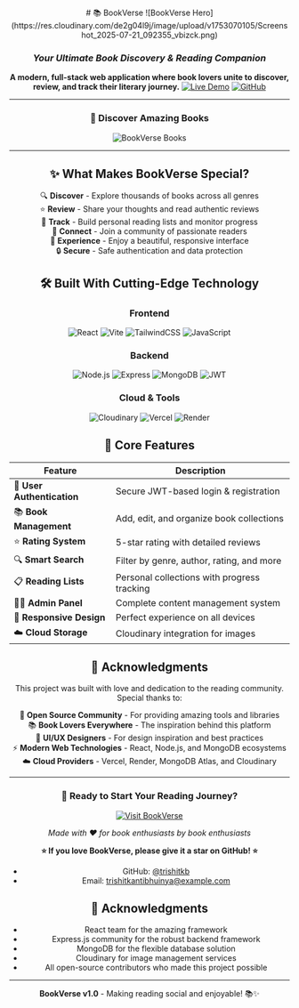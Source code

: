 <div align="center">
# 📚 BookVerse
![BookVerse Hero](https://res.cloudinary.com/de2g04l9j/image/upload/v1753070105/Screenshot_2025-07-21_092355_vbizck.png)

### *Your Ultimate Book Discovery & Reading Companion*

**A modern, full-stack web application where book lovers unite to discover, review, and track their literary journey.**
[![Live Demo](https://img.shields.io/badge/Live%20Demo-Visit%20BookVerse-blue?style=for-the-badge&logo=vercel)](https://bookverse-web9.vercel.app)
[![GitHub](https://img.shields.io/badge/GitHub-Repository-black?style=for-the-badge&logo=github)](https://github.com/trishitkb/book-review-app)

---

### **📖 Discover Amazing Books**
![BookVerse Books](https://res.cloudinary.com/de2g04l9j/image/upload/v1753070106/Screenshot_2025-07-21_092416_uhs9qk.png)

---

</div>
<div align="center">

## ✨ **What Makes BookVerse Special?**

🔍 **Discover** - Explore thousands of books across all genres  
⭐ **Review** - Share your thoughts and read authentic reviews  
📝 **Track** - Build personal reading lists and monitor progress  
👥 **Connect** - Join a community of passionate readers  
🎨 **Experience** - Enjoy a beautiful, responsive interface  
🔒 **Secure** - Safe authentication and data protection  

## 🛠️ **Built With Cutting-Edge Technology**
</div>

<div align="center">

### **Frontend**
![React](https://img.shields.io/badge/React-19.1.0-61DAFB?style=flat-square&logo=react)
![Vite](https://img.shields.io/badge/Vite-7.0.5-646CFF?style=flat-square&logo=vite)
![TailwindCSS](https://img.shields.io/badge/Tailwind%20CSS-4.1.11-06B6D4?style=flat-square&logo=tailwindcss)
![JavaScript](https://img.shields.io/badge/JavaScript-ES6+-F7DF1E?style=flat-square&logo=javascript)

### **Backend**
![Node.js](https://img.shields.io/badge/Node.js-Latest-339933?style=flat-square&logo=node.js)
![Express](https://img.shields.io/badge/Express-4.18.2-000000?style=flat-square&logo=express)
![MongoDB](https://img.shields.io/badge/MongoDB-Atlas-47A248?style=flat-square&logo=mongodb)
![JWT](https://img.shields.io/badge/JWT-Authentication-000000?style=flat-square&logo=jsonwebtokens)

### **Cloud & Tools**
![Cloudinary](https://img.shields.io/badge/Cloudinary-Images-3448C5?style=flat-square&logo=cloudinary)
![Vercel](https://img.shields.io/badge/Vercel-Deployment-000000?style=flat-square&logo=vercel)
![Render](https://img.shields.io/badge/Render-Backend-46E3B7?style=flat-square&logo=render)



## 🚀 **Core Features**

| Feature | Description |
|---------|-------------|
| 🔐 **User Authentication** | Secure JWT-based login & registration |
| 📚 **Book Management** | Add, edit, and organize book collections |
| ⭐ **Rating System** | 5-star rating with detailed reviews |
| 🔍 **Smart Search** | Filter by genre, author, rating, and more |
| 📋 **Reading Lists** | Personal collections with progress tracking |
| 👨‍💼 **Admin Panel** | Complete content management system |
| 📱 **Responsive Design** | Perfect experience on all devices |
| ☁️ **Cloud Storage** | Cloudinary integration for images |


## 🙏 **Acknowledgments**

This project was built with love and dedication to the reading community. Special thanks to:

🌟 **Open Source Community** - For providing amazing tools and libraries  
📚 **Book Lovers Everywhere** - The inspiration behind this platform  
🎨 **UI/UX Designers** - For design inspiration and best practices  
⚡ **Modern Web Technologies** - React, Node.js, and MongoDB ecosystems  
☁️ **Cloud Providers** - Vercel, Render, MongoDB Atlas, and Cloudinary  

---

### 🚀 **Ready to Start Your Reading Journey?**

[![Visit BookVerse](https://img.shields.io/badge/🌐%20Visit%20BookVerse-Live%20Demo-success?style=for-the-badge)](https://bookverse-web9.vercel.app)

*Made with ❤️ for book enthusiasts by book enthusiasts*

**⭐ If you love BookVerse, please give it a star on GitHub! ⭐**


- GitHub: [@trishitkb](https://github.com/trishitkb)
- Email: trishitkantibhuinya@example.com

## 🙏 **Acknowledgments**

- React team for the amazing framework
- Express.js community for the robust backend framework
- MongoDB for the flexible database solution
- Cloudinary for image management services
- All open-source contributors who made this project possible

---

**BookVerse v1.0** - Making reading social and enjoyable! 📚✨
</div>
